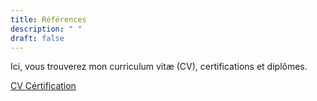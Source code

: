 ```yaml
---
title: Références
description: " "
draft: false
---
```


<p>Ici, vous trouverez mon curriculum vitæ (CV), certifications et diplômes. </p>

<div class="text-center btns-ref">
    <a class="button btn-more" href="{{ $.Site.BaseURL }}/data/CV_BOINALI_Nadjididine.pdf" target="_blank">
        CV
    </a>
    <a class="button btn-more" href="{{ $.Site.BaseURL }}/data/NadjidineBoinali-Certification_Cy-certificate.pdf" target="_blank">
        Cértification
    </a>
</div>
